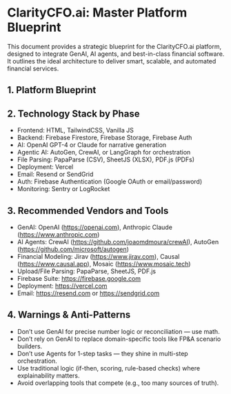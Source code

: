 # ClarityCFO.ai: Master Platform Blueprint

This document provides a strategic blueprint for the ClarityCFO.ai platform, designed to integrate GenAI, AI agents, and best-in-class financial software. It outlines the ideal architecture to deliver smart, scalable, and automated financial services.

## 1. Platform Blueprint

## 2. Technology Stack by Phase

- Frontend: HTML, TailwindCSS, Vanilla JS
- Backend: Firebase Firestore, Firebase Storage, Firebase Auth
- AI: OpenAI GPT-4 or Claude for narrative generation
- Agentic AI: AutoGen, CrewAI, or LangGraph for orchestration
- File Parsing: PapaParse (CSV), SheetJS (XLSX), PDF.js (PDFs)
- Deployment: Vercel
- Email: Resend or SendGrid
- Auth: Firebase Authentication (Google OAuth or email/password)
- Monitoring: Sentry or LogRocket

## 3. Recommended Vendors and Tools

- GenAI: OpenAI (https://openai.com), Anthropic Claude (https://www.anthropic.com)
- AI Agents: CrewAI (https://github.com/joaomdmoura/crewAI), AutoGen (https://github.com/microsoft/autogen)
- Financial Modeling: Jirav (https://www.jirav.com), Causal (https://www.causal.app), Mosaic (https://www.mosaic.tech)
- Upload/File Parsing: PapaParse, SheetJS, PDF.js
- Firebase Suite: https://firebase.google.com
- Deployment: https://vercel.com
- Email: https://resend.com or https://sendgrid.com

## 4. Warnings & Anti-Patterns

- Don’t use GenAI for precise number logic or reconciliation — use math.
- Don’t rely on GenAI to replace domain-specific tools like FP&A scenario builders.
- Don’t use Agents for 1-step tasks — they shine in multi-step orchestration.
- Use traditional logic (if-then, scoring, rule-based checks) where explainability matters.
- Avoid overlapping tools that compete (e.g., too many sources of truth).
